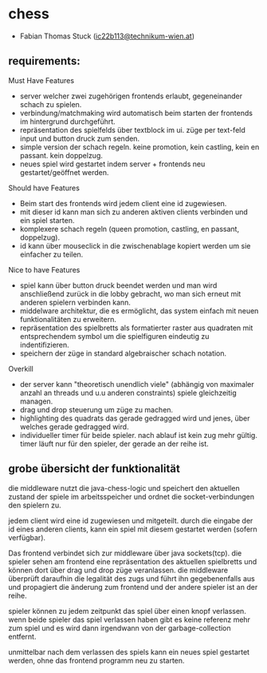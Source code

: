# chess
- Fabian Thomas Stuck (ic22b113@technikum-wien.at)

## requirements:

Must Have Features
 
- server welcher zwei zugehörigen frontends erlaubt, gegeneinander schach zu spielen.
- verbindung/matchmaking wird automatisch beim starten der frontends im hintergrund durchgeführt.
- repräsentation des spielfelds über textblock im ui. züge per text-feld input und button druck zum senden.
- simple version der schach regeln. keine promotion, kein castling, kein en passant. kein doppelzug.
- neues spiel wird gestartet indem server + frontends neu gestartet/geöffnet werden.

Should have Features

- Beim start des frontends wird jedem client eine id zugewiesen.
- mit dieser id kann man sich zu anderen aktiven clients verbinden und ein spiel starten.
- komplexere schach regeln (queen promotion, castling, en passant, doppelzug).
- id kann über mouseclick in die zwischenablage kopiert werden um sie einfacher zu teilen.
 
Nice to have Features

- spiel kann über button druck beendet werden und man wird anschließend zurück in die lobby gebracht, wo man sich erneut mit anderen spielern verbinden kann.
- middelware architektur, die es ermöglicht, das system einfach mit neuen funktionalitäten zu erweitern.
- repräsentation des spielbretts als formatierter raster aus quadraten mit entsprechendem symbol um die spielfiguren eindeutig zu indentifizieren.
- speichern der züge in standard algebraischer schach notation.

Overkill

- der server kann "theoretisch unendlich viele" (abhängig von maximaler anzahl an threads und u.u anderen constraints) spiele gleichzeitig managen.
- drag und drop steuerung um züge zu machen.
- highlighting des quadrats das gerade gedragged wird und jenes, über welches gerade gedragged wird.
- individueller timer für beide spieler. nach ablauf ist kein zug mehr gültig. timer läuft nur für den spieler, der gerade an der reihe ist.


## grobe übersicht der funktionalität

die middleware nutzt die java-chess-logic und speichert den aktuellen zustand der spiele im arbeitsspeicher und ordnet die socket-verbindungen den spielern zu.

jedem client wird eine id zugewiesen und mitgeteilt. durch die eingabe der id eines anderen clients, kann ein spiel mit diesem gestartet werden (sofern verfügbar).

Das frontend verbindet sich zur middleware über java sockets(tcp).
die spieler sehen am frontend eine repräsentation des aktuellen spielbretts und können dort über drag und drop züge veranlassen.
die middleware überprüft daraufhin die legalität des zugs und führt ihn gegebenenfalls aus und propagiert die änderung zum frontend und der andere spieler ist an der reihe.

spieler können zu jedem zeitpunkt das spiel über einen knopf verlassen.
wenn beide spieler das spiel verlassen haben gibt es keine referenz mehr zum spiel und es wird dann irgendwann von der garbage-collection entfernt.

unmittelbar nach dem verlassen des spiels kann ein neues spiel gestartet werden, ohne das frontend programm neu zu starten.


